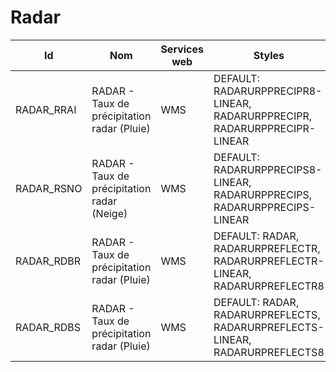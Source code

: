 # Radar

Id | Nom | Services web | Styles | Notes
---|-----|--------------|--------|------
RADAR_RRAI | RADAR - Taux de précipitation radar (Pluie) | WMS          | DEFAULT: RADARURPPRECIPR8-LINEAR, RADARURPPRECIPR, RADARURPPRECIPR-LINEAR |      
RADAR_RSNO | RADAR - Taux de précipitation radar (Neige) | WMS          | DEFAULT: RADARURPPRECIPS8-LINEAR, RADARURPPRECIPS, RADARURPPRECIPS-LINEAR |      
RADAR_RDBR | RADAR - Taux de précipitation radar (Pluie) | WMS          | DEFAULT: RADAR, RADARURPREFLECTR, RADARURPREFLECTR-LINEAR, RADARURPREFLECTR8 |      
RADAR_RDBS | RADAR - Taux de précipitation radar (Pluie) | WMS          | DEFAULT: RADAR, RADARURPREFLECTS, RADARURPREFLECTS-LINEAR, RADARURPREFLECTS8 |      

